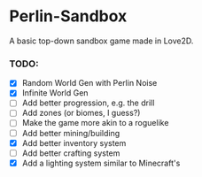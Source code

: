 # Perlin-Sandbox
A basic top-down sandbox game made in Love2D.

### TODO:
- [x] Random World Gen with Perlin Noise
- [x] Infinite World Gen
- [ ] Add better progression, e.g. the drill
- [ ] Add zones (or biomes, I guess?)
- [ ] Make the game more akin to a roguelike
- [ ] Add better mining/building
- [x] Add better inventory system
- [ ] Add better crafting system
- [x] Add a lighting system similar to Minecraft's